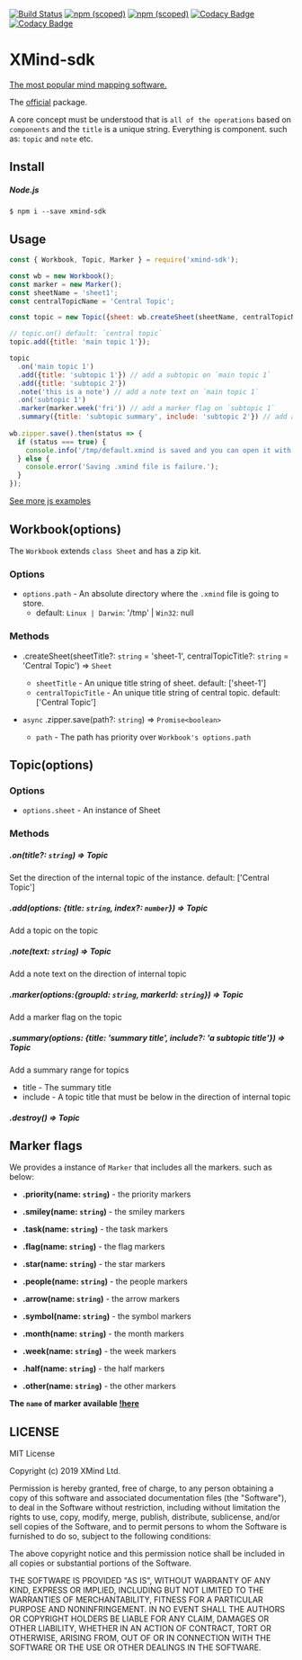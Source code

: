 [![Build Status](https://travis-ci.org/xmindltd/xmind-sdk-js.svg?branch=master)](https://travis-ci.org/xmindltd/xmind-sdk-js)
[![npm (scoped)](https://img.shields.io/badge/XMind-ZEN-red.svg)](https://www.xmind.net)
[![npm (scoped)](https://img.shields.io/badge/Lighten-Pro-purple.svg)](https://lighten.xmind.net)
[![Codacy Badge](https://api.codacy.com/project/badge/Grade/36420399770547e4825f0657eb29118b)](https://www.codacy.com/app/danielsss/xmind-sdk-js?utm_source=github.com&amp;utm_medium=referral&amp;utm_content=xmindltd/xmind-sdk-js&amp;utm_campaign=Badge_Grade)
[![Codacy Badge](https://api.codacy.com/project/badge/Coverage/36420399770547e4825f0657eb29118b)](https://www.codacy.com/app/danielsss/xmind-sdk-js?utm_source=github.com&utm_medium=referral&utm_content=xmindltd/xmind-sdk-js&utm_campaign=Badge_Coverage)

# XMind-sdk

[The most popular mind mapping software.](https://www.xmind.net)

The [official](https://www.xmind.net/) package.

A core concept must be understood that is `all of the operations` based on `components` and the `title` is a unique string.
Everything is component. such as: `topic` and `note` etc.

## Install

##### Node.js
```shell
$ npm i --save xmind-sdk
```

## Usage
```js
const { Workbook, Topic, Marker } = require('xmind-sdk');

const wb = new Workbook();
const marker = new Marker();
const sheetName = 'sheet1';
const centralTopicName = 'Central Topic';

const topic = new Topic({sheet: wb.createSheet(sheetName, centralTopicName)});

// topic.on() default: `central topic`
topic.add({title: 'main topic 1'});

topic
  .on('main topic 1')
  .add({title: 'subtopic 1'}) // add a subtopic on `main topic 1`
  .add({title: 'subtopic 2'})
  .note('this is a note') // add a note text on `main topic 1`
  .on('subtopic 1')
  .marker(marker.week('fri')) // add a marker flag on `subtopic 1`
  .summary({title: 'subtopic summary', include: 'subtopic 2'}) // add a summary component that contains two subtopics
  
wb.zipper.save().then(status => { 
  if (status === true) {
    console.info('/tmp/default.xmind is saved and you can open it with XMind Zen, Lighten.');
  } else {
    console.error('Saving .xmind file is failure.');
  }
});

```

[See more js examples](example/examples.js)

## Workbook(options)

The `Workbook` extends `class Sheet` and has a zip kit.

### Options

* `options.path` - An absolute directory where the `.xmind` file is going to store.
  - default: `Linux | Darwin`: '/tmp' | `Win32`: null

### Methods

* .createSheet(sheetTitle?: `string` = 'sheet-1', centralTopicTitle?: `string` = 'Central Topic') => `Sheet`
  - `sheetTitle` - An unique title string of sheet. default: ['sheet-1']
  - `centralTopicTitle` - An unique title string of central topic. default: ['Central Topic']

* `async` .zipper.save(path?: `string`) => `Promise<boolean>`
  - `path` - The path has priority over `Workbook's options.path`
  

## Topic(options)

### Options

* `options.sheet` - An instance of Sheet

### Methods

##### .on(title?: `string`) => Topic

Set the direction of the internal topic of the instance. default: ['Central Topic']

##### .add(options: {title: `string`, index?: `number`}) => Topic

Add a topic on the topic

##### .note(text: `string`) => Topic

Add a note text on the direction of internal topic

#####  .marker(options:<Marker>{groupId: `string`, markerId: `string`}) => Topic

Add a marker flag on the topic

##### .summary(options: {title: 'summary title', include?: 'a subtopic title'}) => Topic
 
 Add a summary range for topics
 
* title - The summary title
* include - A topic title that must be below in the direction of internal topic

##### .destroy() => Topic

## Marker flags

We provides a instance of `Marker` that includes all the markers. such as below:

* **.priority(name: `string`)** - the priority markers

* **.smiley(name: `string`)** - the smiley markers

* **.task(name: `string`)** - the task markers

* **.flag(name: `string`)** - the flag markers

* **.star(name: `string`)** - the star markers

* **.people(name: `string`)** - the people markers

* **.arrow(name: `string`)** - the arrow markers

* **.symbol(name: `string`)** - the symbol markers

* **.month(name: `string`)** - the month markers

* **.week(name: `string`)** - the week markers

* **.half(name: `string`)** - the half markers

* **.other(name: `string`)** - the other markers

**The `name` of marker available [!here](docs/icons.md)**


## LICENSE

MIT License

Copyright (c) 2019 XMind Ltd.

Permission is hereby granted, free of charge, to any person obtaining a copy
of this software and associated documentation files (the "Software"), to deal
in the Software without restriction, including without limitation the rights
to use, copy, modify, merge, publish, distribute, sublicense, and/or sell
copies of the Software, and to permit persons to whom the Software is
furnished to do so, subject to the following conditions:

The above copyright notice and this permission notice shall be included in all
copies or substantial portions of the Software.

THE SOFTWARE IS PROVIDED "AS IS", WITHOUT WARRANTY OF ANY KIND, EXPRESS OR
IMPLIED, INCLUDING BUT NOT LIMITED TO THE WARRANTIES OF MERCHANTABILITY,
FITNESS FOR A PARTICULAR PURPOSE AND NONINFRINGEMENT. IN NO EVENT SHALL THE
AUTHORS OR COPYRIGHT HOLDERS BE LIABLE FOR ANY CLAIM, DAMAGES OR OTHER
LIABILITY, WHETHER IN AN ACTION OF CONTRACT, TORT OR OTHERWISE, ARISING FROM,
OUT OF OR IN CONNECTION WITH THE SOFTWARE OR THE USE OR OTHER DEALINGS IN THE
SOFTWARE.
